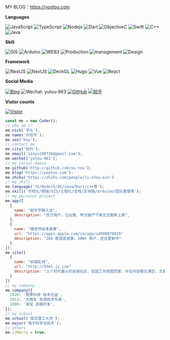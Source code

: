 MY BLOG：https://yootou.com

**Languages**


![JavaScript](https://img.shields.io/badge/-JavaScript-000?&logo=JavaScript)
![TypeScript](https://img.shields.io/badge/-TypeScript-000?&logo=TypeScript)
![Nodejs](https://img.shields.io/badge/-Nodejs-000?&logo=Node)
![Dart](https://img.shields.io/badge/-Dart-000?&logo=Dart)
![ObjectiveC](https://img.shields.io/badge/-ObjectiveC-000?&logo=apple)
![Swift](https://img.shields.io/badge/-Swift-000?&logo=Swift)
![C++](https://img.shields.io/badge/-C++-000?&logo=C++)
![Java](https://img.shields.io/badge/-Java-000?&logo=Java)

**Skill**

![GIS](https://img.shields.io/badge/-GIS-000?&logo=GIS)
![Arduino](https://img.shields.io/badge/-Arduino-000?&logo=Arduino)
![WEB3](https://img.shields.io/badge/-Web3-000?&logo=Web3)
![Production](https://img.shields.io/badge/-Product-000?&logo=Product)
![management](https://img.shields.io/badge/-management-000?&logo=management)
![Design](https://img.shields.io/badge/-Design-000?&logo=Design)


**Framework**

![NestJS](https://img.shields.io/badge/-NestJS-000?&logo=NestJS)
![NextJS](https://img.shields.io/badge/-NextJS-000?&logo=NextJS)
![DeckGL](https://img.shields.io/badge/-DeckGL-000?&logo=DeckGL)
![Hugo](https://img.shields.io/badge/-Hugo-000?&logo=Hugo)
![Vue](https://img.shields.io/badge/-Vue-000?&logo=Vue)
![React](https://img.shields.io/badge/-React-000?&logo=React)



**Social Media**

<p align="left">
<a href="https://yootou.com"><img src="https://img.shields.io/badge/-Blog-000?logo=Blog" alt="Blog"></a>
<a><img src="https://img.shields.io/badge/-yutou--963-black?logo=wechat" alt="Wechat: yutou-963"></a>
<a href="https://github.com/yu-tou"><img src="https://img.shields.io/badge/-GitHub-000?logo=GitHub" alt="GitHub"></a>
<a href="https://zhihu.com/people/li-shou-xin"><img src="https://img.shields.io/badge/-知乎-000?logo=zhihu" alt="知乎"></a>

</p>

**Vistor counts**

<a href="https://github.com/yu-tou"><img src="https://visitor-badge.glitch.me/badge?page_id=yutougithub" alt="Vistor"></a>


```javascript
const me = new Coder();
// who am i?
me.nick('芋头');
me.name('孙信宇');
me.sex('boy');
// contact me 
me.city('杭州');
me.email('xinyu198736@gmail.com');
me.wechat('yutou-963');
// my social media
me.github('http://github.com/yu-tou');
me.blog('https://yootou.com');
me.zhihu('https://zhihu.com/people/li-shou-xin')
// my skill
me.language('JS/NodeJS/OC/Java/Dart/c++等');
me.skill('可视化/跨端/GIS/工程化/全栈/区块链/arduino/团队管理等');
// my personal project
me.app([
  {
    name: "颜文字输入法",
    description: "百万用户，已出售，甲方破产下架无法重新上架",
  },
  {
    name: "喵老师绘本故事",
    url: "https://apps.apple.com/cn/app/id998079819"
    description: "260 期语音故事，10W+ 用户，还在更新中"
  }
]);
me.site([
  {
    name: "前端乱炖",
    url: "http://html-js.com"
    description: "上个时代最火的前端社区，后因工作原因荒废，评论内容都已清空，文章都还在"
  }
])
// my company
me.company({
  2020: '预策科技 技术总监',
  2013: '大搜车 资深技术专家',
  2009: '淘宝 前端开发',
});
// my school
me.school('南京理工大学');
me.major('电子科学与技术');
// others
me.isMarry = true;
```
